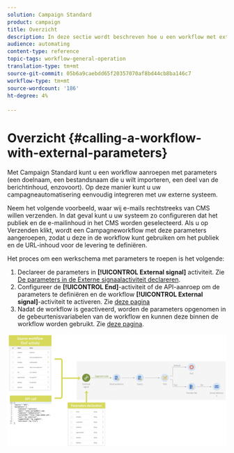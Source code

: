 ```yaml
---
solution: Campaign Standard
product: campaign
title: Overzicht
description: In deze sectie wordt beschreven hoe u een workflow met externe parameters kunt aanroepen.
audience: automating
content-type: reference
topic-tags: workflow-general-operation
translation-type: tm+mt
source-git-commit: 05b6a9caebdd65f20357070af8bd44cb8ba146c7
workflow-type: tm+mt
source-wordcount: '186'
ht-degree: 4%

---
```



# Overzicht {#calling-a-workflow-with-external-parameters}

Met Campaign Standard kunt u een workflow aanroepen met parameters (een doelnaam, een bestandsnaam die u wilt importeren, een deel van de berichtinhoud, enzovoort). Op deze manier kunt u uw campagneautomatisering eenvoudig integreren met uw externe systeem.

Neem het volgende voorbeeld, waar wij e-mails rechtstreeks van CMS willen verzenden. In dat geval kunt u uw systeem zo configureren dat het publiek en de e-mailinhoud in het CMS worden geselecteerd. Als u op Verzenden klikt, wordt een Campagneworkflow met deze parameters aangeroepen, zodat u deze in de workflow kunt gebruiken om het publiek en de URL-inhoud voor de levering te definiëren.

Het proces om een werkschema met parameters te roepen is het volgende:

1. Declareer de parameters in **[!UICONTROL External signal]** activiteit. Zie [De parameters in de Externe signaalactiviteit declareren](../../automating/using/declaring-parameters-external-signal.md).
1. Configureer de **[!UICONTROL End]**-activiteit of de API-aanroep om de parameters te definiëren en de workflow **[!UICONTROL External signal]**-activiteit te activeren. Zie [deze pagina](../../automating/using/defining-parameters-calling-workflow.md)
1. Nadat de workflow is geactiveerd, worden de parameters opgenomen in de gebeurtenisvariabelen van de workflow en kunnen deze binnen de workflow worden gebruikt. Zie [deze pagina](../../automating/using/customizing-workflow-external-parameters.md).

![](assets/extsignal_process.png)
